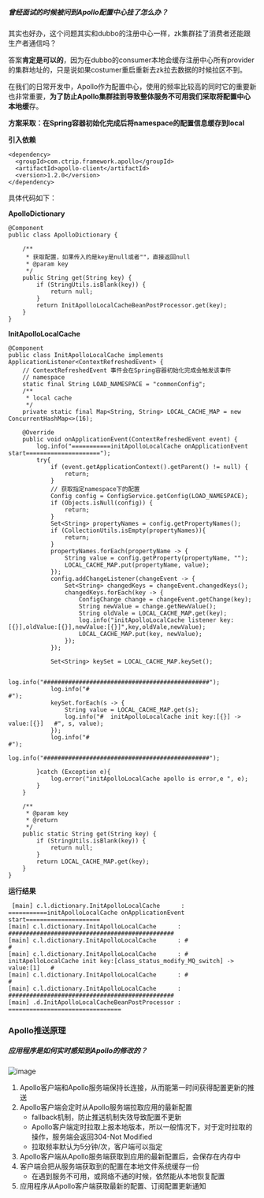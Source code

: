 ##### 曾经面试的时候被问到Apollo配置中心挂了怎么办？

其实也好办，这个问题其实和dubbo的注册中心一样，zk集群挂了消费者还能跟生产者通信吗？

答案**肯定是可以的**，因为在dubbo的consumer本地会缓存注册中心所有provider的集群地址的，只是说如果costumer重启重新去zk拉去数据的时候拉区不到。


在我们的日常开发中，Apollo作为配置中心，使用的频率比较高的同时它的重要新也非常重要，**为了防止Apollo集群挂到导致整体服务不可用我们采取将配置中心本地缓**存。

**方案采取：在Spring容器初始化完成后将namespace的配置信息缓存到local**

**引入依赖**
```
<dependency>
  <groupId>com.ctrip.framework.apollo</groupId>
  <artifactId>apollo-client</artifactId>
  <version>1.2.0</version>
</dependency>
```
具体代码如下：

**ApolloDictionary**

```
@Component
public class ApolloDictionary {

    /**
     * 获取配置，如果传入的是key是null或者""，直接返回null
     * @param key
     */
    public String get(String key) {
        if (StringUtils.isBlank(key)) {
            return null;
        }
        return InitApolloLocalCacheBeanPostProcessor.get(key);
    }
}
```
**InitApolloLocalCache**

```
@Component
public class InitApolloLocalCache implements ApplicationListener<ContextRefreshedEvent> {
    // ContextRefreshedEvent 事件会在Spring容器初始化完成会触发该事件
    // namespace
    static final String LOAD_NAMESPACE = "commonConfig";
    /**
     * local cache
     */
    private static final Map<String, String> LOCAL_CACHE_MAP = new ConcurrentHashMap<>(16);

    @Override
    public void onApplicationEvent(ContextRefreshedEvent event) {
        log.info("===========initApolloLocalCache onApplicationEvent start=====================");
        try{
            if (event.getApplicationContext().getParent() != null) {
                return;
            }
            // 获取指定namespace下的配置
            Config config = ConfigService.getConfig(LOAD_NAMESPACE);
            if (Objects.isNull(config)) {
                return;
            }
            Set<String> propertyNames = config.getPropertyNames();
            if (CollectionUtils.isEmpty(propertyNames)){
                return;
            }
            propertyNames.forEach(propertyName -> {
                String value = config.getProperty(propertyName, "");
                LOCAL_CACHE_MAP.put(propertyName, value);
            });
            config.addChangeListener(changeEvent -> {
                Set<String> changedKeys = changeEvent.changedKeys();
                changedKeys.forEach(key -> {
                    ConfigChange change = changeEvent.getChange(key);
                    String newValue = change.getNewValue();
                    String oldVale = LOCAL_CACHE_MAP.get(key);
                    log.info("initApolloLocalCache listener key:[{}],oldValue:[{}],newValue:[{}]",key,oldVale,newValue);
                    LOCAL_CACHE_MAP.put(key, newValue);
                });
            });

            Set<String> keySet = LOCAL_CACHE_MAP.keySet();

            log.info("###############################################");
            log.info("#					                            #");
            keySet.forEach(s -> {
                String value = LOCAL_CACHE_MAP.get(s);
                log.info("#	 initApolloLocalCache init key:[{}] -> value:[{}]   #", s, value);
            });
            log.info("#					                            #");
            log.info("###############################################");

        }catch (Exception e){
            log.error("initApolloLocalCache apollo is error,e ", e);
        }
    }

    /**
     * @param key
     * @return
     */
    public static String get(String key) {
        if (StringUtils.isBlank(key)) {
            return null;
        }
        return LOCAL_CACHE_MAP.get(key);
    }
}
```
**运行结果**
```
 [main] c.l.dictionary.InitApolloLocalCache      : ===========initApolloLocalCache onApplicationEvent start=====================
[main] c.l.dictionary.InitApolloLocalCache      : ###############################################
[main] c.l.dictionary.InitApolloLocalCache      : #                                              #
[main] c.l.dictionary.InitApolloLocalCache      : #   initApolloLocalCache init key:[class_status_modify_MQ_switch] -> value:[1]   #
[main] c.l.dictionary.InitApolloLocalCache      : #                                              #
[main] c.l.dictionary.InitApolloLocalCache      : ###############################################
[main] .d.InitApolloLocalCacheBeanPostProcessor : ================================
```

### Apollo推送原理

##### 应用程序是如何实时感知到Apollo的修改的？

![image](http://assets.processon.com/chart_image/5fddec7d5653bb4ccf3b0d56.png)

1. Apollo客户端和Apollo服务端保持长连接，从而能第一时间获得配置更新的推送
2. Apollo客户端会定时从Apollo服务端拉取应用的最新配置
    * fallback机制，防止推送机制失效导致配置不更新
    * Apollo客户端定时拉取上报本地版本，所以一般情况下，对于定时拉取的操作，服务端会返回304-Not Modified
    * 拉取频率默认为5分钟/次，客户端可以指定
3. Apollo客户端从Apollo服务端获取到应用的最新配置后，会保存在内存中
4. 客户端会把从服务端获取到的配置在本地文件系统缓存一份
    * 在遇到服务不可用，或网络不通的时候，依然能从本地恢复配置
5. 应用程序从Apollo客户端获取最新的配置、订阅配置更新通知